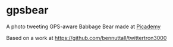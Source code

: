 # gpsbear

A photo tweeting GPS-aware Babbage Bear made at [Picademy](http://www.raspberrypi.org/picademy)

Based on a work at https://github.com/bennuttall/twittertron3000

